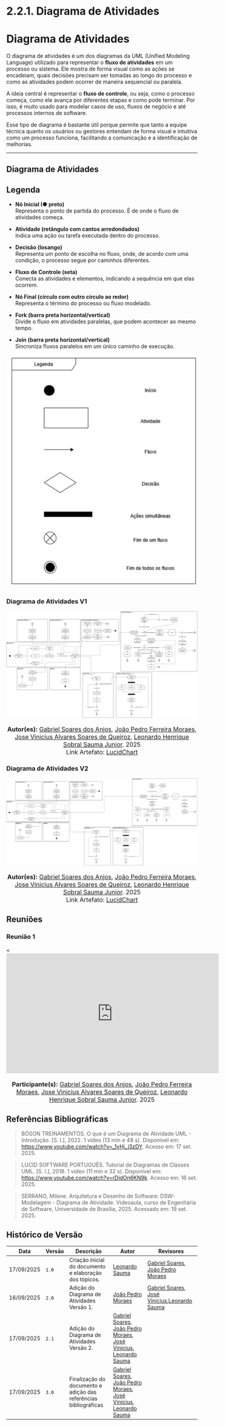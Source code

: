 # 2.2.1. Diagrama de Atividades

# Diagrama de Atividades

O diagrama de atividades é um dos diagramas da UML (Unified Modeling Language) utilizado para representar o **fluxo de atividades** em um processo ou sistema. Ele mostra de forma visual como as ações se encadeiam, quais decisões precisam ser tomadas ao longo do processo e como as atividades podem ocorrer de maneira sequencial ou paralela.

A ideia central é representar o **fluxo de controle**, ou seja, como o processo começa, como ele avança por diferentes etapas e como pode terminar. Por isso, é muito usado para modelar casos de uso, fluxos de negócio e até processos internos de software.

Esse tipo de diagrama é bastante útil porque permite que tanto a equipe técnica quanto os usuários ou gestores entendam de forma visual e intuitiva como um processo funciona, facilitando a comunicação e a identificação de melhorias.

---

## Diagrama de Atividades

## Legenda

- **Nó Inicial (● preto)**  
  Representa o ponto de partida do processo. É de onde o fluxo de atividades começa.

- **Atividade (retângulo com cantos arredondados)**  
  Indica uma ação ou tarefa executada dentro do processo.

- **Decisão (losango)**  
  Representa um ponto de escolha no fluxo, onde, de acordo com uma condição, o processo segue por caminhos diferentes.

- **Fluxo de Controle (seta)**  
  Conecta as atividades e elementos, indicando a sequência em que elas ocorrem.

- **Nó Final (círculo com outro círculo ao redor)**  
  Representa o término do processo ou fluxo modelado.

- **Fork (barra preta horizontal/vertical)**  
  Divide o fluxo em atividades paralelas, que podem acontecer ao mesmo tempo.

- **Join (barra preta horizontal/vertical)**  
  Sincroniza fluxos paralelos em um único caminho de execução.

![Legenda Diagrama Atividades](../../assets/DiagramaAtividadesLegenda.svg)

### Diagrama de Atividades V1
![Diagrama de Atividades V1](../../assets/DiagramaAtividadesV1.svg)
<font size="3">
<p style="text-align: center">
<b>Autor(es):</b> 
<a href="https://github.com/SAnjos3" target="_blank">Gabriel Soares dos Anjos</a>, 
<a href="https://github.com/JoaoPedro2206" target="_blank">João Pedro Ferreira Moraes</a>, 
<a href="https://github.com/JoseViniciusQueiroz" target="_blank">Jose Vinicius Alvares Soares de Queiroz</a>,
<a href="https://github.com/leohssjr" target="_blank">Leonardo Henrique Sobral Sauma Junior</a>. 2025
<br>Link Artefato: <a href="https://lucid.app/lucidchart/6fc6faf3-b80e-46f6-913b-2d2153b66e9b/edit?viewport_loc=-1206%2C436%2C4071%2C1679%2C0_0&invitationId=inv_5a2d8466-b842-46d5-a0e9-84d2263b7fce" target="_blank">LucidChart</a>
</p>
</font>


### Diagrama de Atividades V2
![Diagrama de Atividades V2](../../assets/DiagramaAtividadesV2.svg)
<font size="3">
<p style="text-align: center">
<b>Autor(es):</b> 
<a href="https://github.com/SAnjos3" target="_blank">Gabriel Soares dos Anjos</a>, 
<a href="https://github.com/JoaoPedro2206" target="_blank">João Pedro Ferreira Moraes</a>, 
<a href="https://github.com/JoseViniciusQueiroz" target="_blank">Jose Vinicius Alvares Soares de Queiroz</a>,
<a href="https://github.com/leohssjr" target="_blank">Leonardo Henrique Sobral Sauma Junior</a>. 2025
<br>Link Artefato: <a href="https://lucid.app/lucidchart/6fc6faf3-b80e-46f6-913b-2d2153b66e9b/edit?viewport_loc=-1206%2C436%2C4071%2C1679%2C0_0&invitationId=inv_5a2d8466-b842-46d5-a0e9-84d2263b7fce" target="_blank">LucidChart</a>
</p>
</font>



## Reuniões

### Reunião 1

<<iframe width="560" height="315" src="https://www.youtube.com/embed/DURqx4lvoqI?si=t-oVQ8PNNqzKfwSi" title="YouTube video player" frameborder="0" allow="accelerometer; autoplay; clipboard-write; encrypted-media; gyroscope; picture-in-picture; web-share" referrerpolicy="strict-origin-when-cross-origin" allowfullscreen></iframe>

<font size="3">
<p style="text-align: center">
<b>Participante(s):</b> 
<a href="https://github.com/SAnjos3" target="_blank">Gabriel Soares dos Anjos</a>, 
<a href="https://github.com/JoaoPedro2206" target="_blank">João Pedro Ferreira Moraes</a>, 
<a href="https://github.com/JoseViniciusQueiroz" target="_blank">Jose Vinicius Alvares Soares de Queiroz</a>,
<a href="https://github.com/leohssjr" target="_blank">Leonardo Henrique Sobral Sauma Junior</a>. 2025
</p>
</font>

## Referências Bibliográficas

> BÓSON TREINAMENTOS. O que é um Diagrama de Atividade UML - Introdução. [S. l.], 2022. 1 vídeo (13 min e 48 s). Disponível em: https://www.youtube.com/watch?v=_1vHj_j3zDY. Acesso em: 17 set. 2025.

> LUCID SOFTWARE PORTUGUÊS. Tutorial de Diagramas de Classes UML. [S. l.], 2018. 1 vídeo (11 min e 32 s). Disponível em: https://www.youtube.com/watch?v=rDidOn6KN9k. Acesso em: 16 set. 2025.

> SERRANO, Milene. Arquitetura e Desenho de Software: DSW-Modelagem - Diagrama de Atividade. Videoaula, curso de Engenharia de Software, Universidade de Brasília, 2025. Acessado em: 19 set. 2025.


## Histórico de Versão
| Data       | Versão | Descrição                                                                 | Autor                                                                                 | Revisores |
| ---------- | ------ | ------------------------------------------------------------------------- | ------------------------------------------------------------------------------------- | --------- |
| 17/09/2025 | `1.0`  | Criação inicial do documento e elaboração dos tópicos. | [Leonardo Sauma](https://github.com/leohssjr) |[Gabriel Soares](https://github.com/SAnjos3), [João Pedro Moraes](https://github.com/JoaoPedro2206) |
| 16/09/2025 | `2.0`  | Adição do Diagrama de Atividades Versão 1. | [João Pedro Moraes](https://github.com/JoaoPedro2206) | [Gabriel Soares](https://github.com/SAnjos3), [José Vinicius](https://github.com/JoseViniciusQueiroz),[Leonardo Sauma](https://github.com/leohssjr)|
| 17/09/2025 | `2.1`  | Adição do Diagrama de Atividades Versão 2. | [Gabriel Soares](https://github.com/SAnjos3), [João Pedro Moraes](https://github.com/JoaoPedro2206), [José Vinicius](https://github.com/JoseViniciusQueiroz), [Leonardo Sauma](https://github.com/leohssjr) |  |
| 17/09/2025 | `3.0`  | Finalização do documento e adição das referências bibliográficas | [Gabriel Soares](https://github.com/SAnjos3), [João Pedro Moraes](https://github.com/JoaoPedro2206), [José Vinicius](https://github.com/JoseViniciusQueiroz), [Leonardo Sauma](https://github.com/leohssjr) |  |